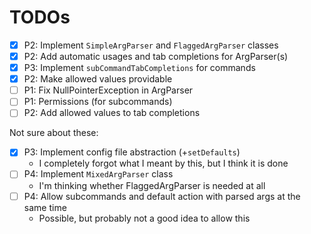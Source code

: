 # TODOs

- [x] P2: Implement `SimpleArgParser` and `FlaggedArgParser` classes
- [x] P2: Add automatic usages and tab completions for ArgParser(s)
- [x] P3: Implement `subCommandTabCompletions` for commands
- [x] P2: Make allowed values providable
- [ ] P1: Fix NullPointerException in ArgParser
- [ ] P1: Permissions (for subcommands)
- [ ] P2: Add allowed values to tab completions

Not sure about these:

- [x] P3: Implement config file abstraction (+`setDefaults`)
  - I completely forgot what I meant by this, but I think it is done
- [ ] P4: Implement `MixedArgParser` class
  - I'm thinking whether FlaggedArgParser is needed at all
- [ ] P4: Allow subcommands and default action with parsed args at the same time
  - Possible, but probably not a good idea to allow this
